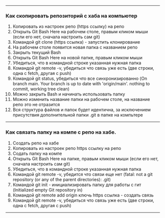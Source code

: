***
### Как скопировать репозиторий с хаба на компьютер
1. Копировать из настроек репо (https ссылку) на репо
2. Открыть Git Bash Here на рабочем столе, правым кликом мыши (если его нет, сначала настроить сам git)
3. Командой git clone (https ссылка) - запустить клонирование
4. На рабочем столе появится новая папка с названием репо
5. Закрыть текущий Bash
6. Открыть Git Bash Here на новой папке, правым кликом мыши
7. Убедиться, что в командной строке указанная нужная папка
8. Командой git remote -v, убедиться что связь уже есть (две строки, одна с fetch, другая с push)
9. Командой git status, убедиться что все синхронизированно (On branch main. Your branch is up to date with 'origin/main'. nothing to commit, working tree clean)
10. Можно закрыть Bash и начинать использовать папку
11. Можно изменить название папки на рабочем столе, на название репо это не отразится
12. Вся структура файлов и папок будет идентична, за исключением присутствия дополнительной папки .git в папке на компьтере


***
### Как связать папку на компе с репо на хабе.
1. Создать репо на хабе
2. Копировать из настроек репо https ссылку на репо
3. Содать папку на компе
4. Открыть Git Bash Here на папке, правым кликом мыши (если его нет, сначала настроить сам git)
5. Убедиться, что в командной строке указанная нужная папка
6. Командой git remote -v, убедится что связи еще нет (fatal: not a git repository (or any of the parent directories): .git)
7. Командой git init - инициализировать папку для работы с гит (Initialized empty Git repository in)
8. Командой git remote add origin ключь https ссылка - создать связь
9. Командой git remote -v, убедиться что связь уже есть (две строки, одна с fetch, другая с push)

***
